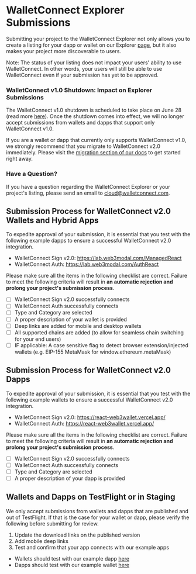 # WalletConnect Explorer Submissions

Submitting your project to the WalletConnect Explorer not only allows you to create a listing for your dapp or wallet on our Explorer [page](https://explorer.walletconnect.com/), but it also makes your project more discoverable to users.

Note: The status of your listing does not impact your users' ability to use WalletConnect. In other words, your users will still be able to use WalletConnect even if your submission has yet to be approved.

### WalletConnect v1.0 Shutdown: Impact on Explorer Submissions

The WalletConnect v1.0 shutdown is scheduled to take place on June 28 (read more [here](<[url](https://medium.com/walletconnect/t-1-month-last-call-to-migrate-before-the-walletconnect-v1-0-shutdown-692ffa9520aa)>)). Once the shutdown comes into effect, we will no longer accept submissions from wallets and dapps that support only WalletConnect v1.0.

If you are a wallet or dapp that currently only supports WalletConnect v1.0, we strongly recommend that you migrate to WalletConnect v2.0 immediately. Please visit the [migration section of our docs](<[url](https://docs.walletconnect.com/2.0/advanced/migration-from-v1.x/overview)>) to get started right away.

### Have a Question?

If you have a question regarding the WalletConnect Explorer or your project's listing, please send an email to cloud@walletconnect.com.

## Submission Process for WalletConnect v2.0 Wallets and Hybrid Apps

To expedite approval of your submission, it is essential that you test with the following example dapps to ensure a successful WalletConnect v2.0 integration.

- WalletConnect Sign v2.0: https://lab.web3modal.com/ManagedReact
- WalletConnect Auth: https://lab.web3modal.com/AuthReact

Please make sure all the items in the following checklist are correct. Failure to meet the following criteria will result in **an automatic rejection and prolong your project's submission process**.

- [ ] WalletConnect Sign v2.0 successfully connects
- [ ] WalletConnect Auth successfully connects
- [ ] Type and Category are selected
- [ ] A proper description of your wallet is provided
- [ ] Deep links are added for mobile and desktop wallets
- [ ] All supported chains are added (to allow for seamless chain switching for your end users)
- [ ] IF applicable: A case sensitive flag to detect browser extension/injected wallets (e.g. EIP-155 MetaMask for window.ethereum.metaMask)

## Submission Process for WalletConnect v2.0 Dapps

To expedite approval of your submission, it is essential that you test with the following example wallets to ensure a successful WalletConnect v2.0 integration.

- WalletConnect Sign v2.0: https://react-web3wallet.vercel.app/
- WalletConnect Auth: https://react-web3wallet.vercel.app/

Please make sure all the items in the following checklist are correct. Failure to meet the following criteria will result in **an automatic rejection and prolong your project's submission process**.

- [ ] WalletConnect Sign v2.0 successfully connects
- [ ] WalletConnect Auth successfully connects
- [ ] Type and Category are selected
- [ ] A proper description of your dapp is provided

## Wallets and Dapps on TestFlight or in Staging

We only accept submissions from wallets and dapps that are published and out of TestFlight. If that is the case for your wallet or dapp, please verify the following before submitting for review.

1.  Update the download links on the published version
2.  Add mobile deep links
3.  Test and confirm that your app connects with our example apps

- Wallets should test with our example dapp [here](https://lab.web3modal.com/ManagedReact)
- Dapps should test with our example wallet [here](https://react-web3wallet.vercel.app/)

